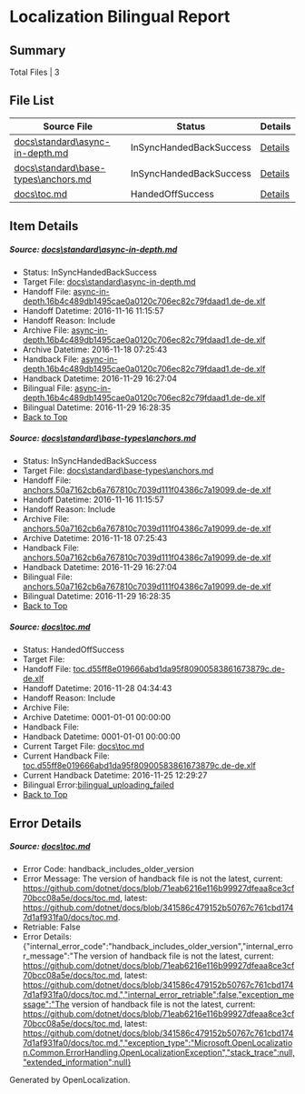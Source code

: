 # <a name='report-top'></a> Localization Bilingual Report

## Summary
 Total Files | 3

## File List
 Source File | Status | Details 
 ----------- | ------ | ------- 
 [docs\standard\async-in-depth.md](https://github.com/dotnet/docs/blob/de0dab146fc811e895dc32f98f877db5e757f82b/docs/standard/async-in-depth.md) | InSyncHandedBackSuccess | [Details](#c8ff0f81054feddb4ee7042926c817de525034f93255)
 [docs\standard\base-types\anchors.md](https://github.com/dotnet/docs/blob/b20713600d7c3ddc31be5885733a1e8910ede8c6/docs/standard/base-types/anchors.md) | InSyncHandedBackSuccess | [Details](#ef2a63115f1efbe2418c348a3379fe7dd2face863258)
 [docs\toc.md](https://github.com/dotnet/docs/blob/341586c479152b50767c761cbd1747d1af931fa0/docs/toc.md) | HandedOffSuccess | [Details](#6a6c18dec3c523ac966d0c16a3dd8ddb90fe94383382)

## Item Details
##### <a name='c8ff0f81054feddb4ee7042926c817de525034f93255'></a> Source: [docs\standard\async-in-depth.md](https://github.com/dotnet/docs/blob/de0dab146fc811e895dc32f98f877db5e757f82b/docs/standard/async-in-depth.md)
* Status: InSyncHandedBackSuccess
* Target File: [docs\standard\async-in-depth.md](https://github.com/dotnet/docs.de-de/blob/750b1e474d96b1fc598dc58412793a9eed34da0d/docs/standard/async-in-depth.md)
* Handoff File: [async-in-depth.16b4c489db1495cae0a0120c706ec82c79fdaad1.de-de.xlf](https://github.com/dotnet/docs.handoff/blob/dab63646e3a29d8a7a883198cd4a9159618c1eb4/ol-handoff/dotnet/docs.de-de/master/ht-p2/async-in-depth.16b4c489db1495cae0a0120c706ec82c79fdaad1.de-de.xlf)
* Handoff Datetime: 2016-11-16 11:15:57
* Handoff Reason: Include
* Archive File: [async-in-depth.16b4c489db1495cae0a0120c706ec82c79fdaad1.de-de.xlf](https://github.com/dotnet/docs.handoff/blob/9863d9b09ca5b3e2afe806da809e3c9a2fcc77f7/ol-archive/dotnet/docs.de-de/master/ht-p2/async-in-depth.16b4c489db1495cae0a0120c706ec82c79fdaad1.de-de.xlf)
* Archive Datetime: 2016-11-18 07:25:43
* Handback File: [async-in-depth.16b4c489db1495cae0a0120c706ec82c79fdaad1.de-de.xlf](https://github.com/dotnet/docs.handback/blob/8085e3d34d6f8b6408c199fefd4563dc300edb76/ol-handback/dotnet/docs.de-de/master/ht-p2/async-in-depth.16b4c489db1495cae0a0120c706ec82c79fdaad1.de-de.xlf)
* Handback Datetime: 2016-11-29 16:27:04
* Bilingual File: [async-in-depth.16b4c489db1495cae0a0120c706ec82c79fdaad1.de-de.xlf](https://github.com/dotnet/docs.handback/blob/8085e3d34d6f8b6408c199fefd4563dc300edb76/ol-handback/dotnet/docs.de-de/master/ht-p2/async-in-depth.16b4c489db1495cae0a0120c706ec82c79fdaad1.de-de.xlf)
* Bilingual Datetime: 2016-11-29 16:28:35
* [Back to Top](#report-top)

##### <a name='ef2a63115f1efbe2418c348a3379fe7dd2face863258'></a> Source: [docs\standard\base-types\anchors.md](https://github.com/dotnet/docs/blob/b20713600d7c3ddc31be5885733a1e8910ede8c6/docs/standard/base-types/anchors.md)
* Status: InSyncHandedBackSuccess
* Target File: [docs\standard\base-types\anchors.md](https://github.com/dotnet/docs.de-de/blob/750b1e474d96b1fc598dc58412793a9eed34da0d/docs/standard/base-types/anchors.md)
* Handoff File: [anchors.50a7162cb6a767810c7039d111f04386c7a19099.de-de.xlf](https://github.com/dotnet/docs.handoff/blob/dab63646e3a29d8a7a883198cd4a9159618c1eb4/ol-handoff/dotnet/docs.de-de/master/ht-p2/anchors.50a7162cb6a767810c7039d111f04386c7a19099.de-de.xlf)
* Handoff Datetime: 2016-11-16 11:15:57
* Handoff Reason: Include
* Archive File: [anchors.50a7162cb6a767810c7039d111f04386c7a19099.de-de.xlf](https://github.com/dotnet/docs.handoff/blob/9863d9b09ca5b3e2afe806da809e3c9a2fcc77f7/ol-archive/dotnet/docs.de-de/master/ht-p2/anchors.50a7162cb6a767810c7039d111f04386c7a19099.de-de.xlf)
* Archive Datetime: 2016-11-18 07:25:43
* Handback File: [anchors.50a7162cb6a767810c7039d111f04386c7a19099.de-de.xlf](https://github.com/dotnet/docs.handback/blob/8085e3d34d6f8b6408c199fefd4563dc300edb76/ol-handback/dotnet/docs.de-de/master/ht-p2/anchors.50a7162cb6a767810c7039d111f04386c7a19099.de-de.xlf)
* Handback Datetime: 2016-11-29 16:27:04
* Bilingual File: [anchors.50a7162cb6a767810c7039d111f04386c7a19099.de-de.xlf](https://github.com/dotnet/docs.handback/blob/8085e3d34d6f8b6408c199fefd4563dc300edb76/ol-handback/dotnet/docs.de-de/master/ht-p2/anchors.50a7162cb6a767810c7039d111f04386c7a19099.de-de.xlf)
* Bilingual Datetime: 2016-11-29 16:28:35
* [Back to Top](#report-top)

##### <a name='6a6c18dec3c523ac966d0c16a3dd8ddb90fe94383382'></a> Source: [docs\toc.md](https://github.com/dotnet/docs/blob/341586c479152b50767c761cbd1747d1af931fa0/docs/toc.md)
* Status: HandedOffSuccess
* Target File: 
* Handoff File: [toc.d55ff8e019666abd1da95f80900583861673879c.de-de.xlf](https://github.com/dotnet/docs.handoff/blob/70e2032306cc138e2ade5a010df829b5698956ab/ol-handoff/dotnet/docs.de-de/master/ht-p1/toc.d55ff8e019666abd1da95f80900583861673879c.de-de.xlf)
* Handoff Datetime: 2016-11-28 04:34:43
* Handoff Reason: Include
* Archive File: 
* Archive Datetime: 0001-01-01 00:00:00
* Handback File: 
* Handback Datetime: 0001-01-01 00:00:00
* Current Target File: [docs\toc.md](https://github.com/dotnet/docs.de-de/blob/b3752a19ab5936bbe5573d53ba62d6445194ad8b/docs/toc.md)
* Current Handback File: [toc.d55ff8e019666abd1da95f80900583861673879c.de-de.xlf](https://github.com/dotnet/docs.handback/blob/302e1531cd4500c7de906bf0696c3b8024d08a2b/ol-handback/dotnet/docs.de-de/master/ht-p1/toc.d55ff8e019666abd1da95f80900583861673879c.de-de.xlf)
* Current Handback Datetime: 2016-11-25 12:29:27
* Bilingual Error:[bilingual_uploading_failed](#6a6c18dec3c523ac966d0c16a3dd8ddb90fe94383382bilingual_uploading_failed)
* [Back to Top](#report-top)


## Error Details
##### <a name='6a6c18dec3c523ac966d0c16a3dd8ddb90fe94383382handback_includes_older_version'></a> Source: [docs\toc.md](#6a6c18dec3c523ac966d0c16a3dd8ddb90fe94383382)
* Error Code: handback_includes_older_version
* Error Message: The version of handback file is not the latest, current: https://github.com/dotnet/docs/blob/71eab6216e116b99927dfeaa8ce3cf70bcc08a5e/docs/toc.md, latest: https://github.com/dotnet/docs/blob/341586c479152b50767c761cbd1747d1af931fa0/docs/toc.md.
* Retriable: False
* Error Details: {"internal_error_code":"handback_includes_older_version","internal_error_message":"The version of handback file is not the latest, current: https://github.com/dotnet/docs/blob/71eab6216e116b99927dfeaa8ce3cf70bcc08a5e/docs/toc.md, latest: https://github.com/dotnet/docs/blob/341586c479152b50767c761cbd1747d1af931fa0/docs/toc.md.","internal_error_retriable":false,"exception_message":"The version of handback file is not the latest, current: https://github.com/dotnet/docs/blob/71eab6216e116b99927dfeaa8ce3cf70bcc08a5e/docs/toc.md, latest: https://github.com/dotnet/docs/blob/341586c479152b50767c761cbd1747d1af931fa0/docs/toc.md.","exception_type":"Microsoft.OpenLocalization.Common.ErrorHandling.OpenLocalizationException","stack_trace":null,"extended_information":null}


Generated by OpenLocalization.
